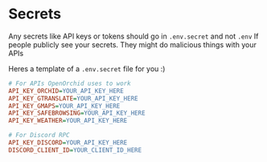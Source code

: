 # Secrets
Any secrets like API keys or tokens should go in `.env.secret` and not `.env`
If people publicly see your secrets. They might do malicious things with your APIs

Heres a template of a `.env.secret` file for you :\)
```ini
# For APIs OpenOrchid uses to work
API_KEY_ORCHID=YOUR_API_KEY_HERE
API_KEY_GTRANSLATE=YOUR_API_KEY_HERE
API_KEY_GMAPS=YOUR_API_KEY_HERE
API_KEY_SAFEBROWSING=YOUR_API_KEY_HERE
API_KEY_WEATHER=YOUR_API_KEY_HERE

# For Discord RPC
API_KEY_DISCORD=YOUR_API_KEY_HERE
DISCORD_CLIENT_ID=YOUR_CLIENT_ID_HERE
```
